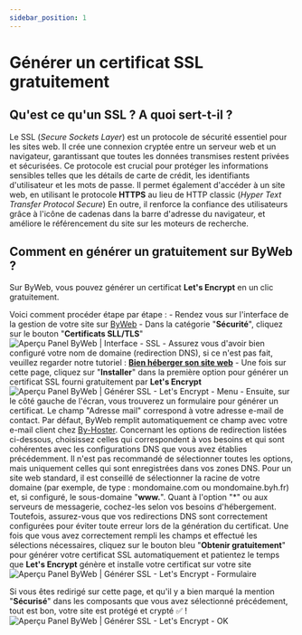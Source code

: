 ```yaml
---
sidebar_position: 1
---
```


# Générer un certificat SSL gratuitement

## Qu'est ce qu'un SSL ? A quoi sert-t-il ?
Le SSL (*Secure Sockets Layer*) est un protocole de sécurité essentiel pour les sites web. Il crée une connexion cryptée entre un serveur web et un navigateur, garantissant que toutes les données transmises restent privées et sécurisées. Ce protocole est crucial pour protéger les informations sensibles telles que les détails de carte de crédit, les identifiants d'utilisateur et les mots de passe. Il permet également d'accéder à un site web, en utilisant le protocole **HTTPS** au lieu de HTTP classic (*Hyper Text Transfer Protocol Secure*) En outre, il renforce la confiance des utilisateurs grâce à l'icône de cadenas dans la barre d'adresse du navigateur, et améliore le référencement du site sur les moteurs de recherche.

## Comment en générer un gratuitement sur ByWeb ?
Sur ByWeb, vous pouvez générer un certificat __Let's Encrypt__ en un clic gratuitement.

Voici comment procéder étape par étape :
    - Rendez vous sur l'interface de la gestion de votre site sur [ByWeb](https://web.byh.fr)
    - Dans la catégorie "**Sécurité**", cliquez sur le bouton "**Certificats SLL/TLS**"
    ![Aperçu Panel ByWeb | Interface - SSL](https://media.discordapp.net/attachments/693203267009904680/1193994633051635852/image.png)
    - Assurez vous d'avoir bien configuré votre nom de domaine (redirection DNS), si ce n'est pas fait, veuillez regarder notre tutoriel : [**Bien héberger son site web**](./debuter.md)
    - Une fois sur cette page, cliquez sur "**Installer**" dans la première option pour générer un certificat SSL fourni gratuitement par __Let's Encrypt__
    ![Aperçu Panel ByWeb | Générer SSL - Let's Encrypt - Menu](https://media.discordapp.net/attachments/693203267009904680/1193996957174202388/image.png)
    - Ensuite, sur le côté gauche de l'écran, vous trouverez un formulaire pour générer un certificat. Le champ "Adresse mail" correspond à votre adresse e-mail de contact. Par défaut, ByWeb remplit automatiquement ce champ avec votre e-mail client chez [By-Hoster](https://by-hoster.net). Concernant les options de redirection listées ci-dessous, choisissez celles qui correspondent à vos besoins et qui sont cohérentes avec les configurations DNS que vous avez établies précédemment. Il n'est pas recommandé de sélectionner toutes les options, mais uniquement celles qui sont enregistrées dans vos zones DNS. Pour un site web standard, il est conseillé de sélectionner la racine de votre domaine (par exemple, de type : mondomaine.com ou mondomaine.byh.fr) et, si configuré, le sous-domaine "**www.**". Quant à l'option "*" ou aux serveurs de messagerie, cochez-les selon vos besoins d'hébergement. Toutefois, assurez-vous que vos redirections DNS sont correctement configurées pour éviter toute erreur lors de la génération du certificat. Une fois que vous avez correctement rempli les champs et effectué les sélections nécessaires, cliquez sur le bouton bleu "**Obtenir gratuitement**" pour générer votre certificat SSL automatiquement et patientez le temps que __Let's Encrypt__ génère et installe votre certificat sur votre site
    ![Aperçu Panel ByWeb | Générer SSL - Let's Encrypt - Formulaire](https://media.discordapp.net/attachments/693203267009904680/1193998006148677733/image.png)

Si vous êtes redirigé sur cette page, et qu'il y a bien marqué la mention "**Sécurisé**" dans les composants que vous avez sélectionné précédement, tout est bon, votre site est protégé et crypté ✅ !
    ![Aperçu Panel ByWeb | Générer SSL - Let's Encrypt - OK](https://media.discordapp.net/attachments/693203267009904680/1194001011602378872/image.png)
